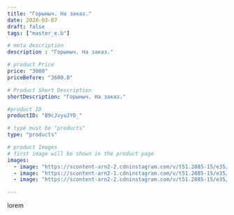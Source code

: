 ```yaml
---
title: "Горыныч. На заказ."
date: 2020-03-07
draft: false
tags: ["master_e.b"]

# meta description
description : "Горыныч. На заказ."

# product Price
price: "3000"
priceBefore: "3600.0"

# Product Short Description
shortDescription: "Горыныч. На заказ."

#product ID
productID: "B9cJvyuJYO_"

# type must be "products"
type: "products"

# product Images
# first image will be shown in the product page
images:
  - image: "https://scontent-arn2-2.cdninstagram.com/v/t51.2885-15/e35/88458000_527066251135397_442564106249923748_n.jpg?se=7&tp=1&_nc_ht=scontent-arn2-2.cdninstagram.com&_nc_cat=105&_nc_ohc=msYpRNxOHz0AX9ZUS-2&oh=691b9e816f2a5126f8003bff1432b07a&oe=606B8D2D&ig_cache_key=MjI1OTcyMzk3NjQ3MzU4ODE5Nw%3D%3D.2"
  - image: "https://scontent-arn2-1.cdninstagram.com/v/t51.2885-15/e35/88316189_578621872865258_197427073125291722_n.jpg?se=7&tp=1&_nc_ht=scontent-arn2-1.cdninstagram.com&_nc_cat=102&_nc_ohc=EW40r1fzATgAX9a3ZfM&oh=c8e1d084e0be52c2bd417c0ed3dfd44a&oe=606C9991&ig_cache_key=MjI1OTcyMzk3NjQ2NTQzOTg5NQ%3D%3D.2"
  - image: "https://scontent-arn2-2.cdninstagram.com/v/t51.2885-15/e35/88920537_2762578930476944_1106262703034959944_n.jpg?se=7&tp=1&_nc_ht=scontent-arn2-2.cdninstagram.com&_nc_cat=108&_nc_ohc=Wj9ivdaawcYAX9tjtSa&oh=8d5745a30bcda1fa31f5a43b75fb3130&oe=606D4D22&ig_cache_key=MjI1OTcyMzk3NjQ0ODQ5MzQ2Nw%3D%3D.2"

---
```

lorem
